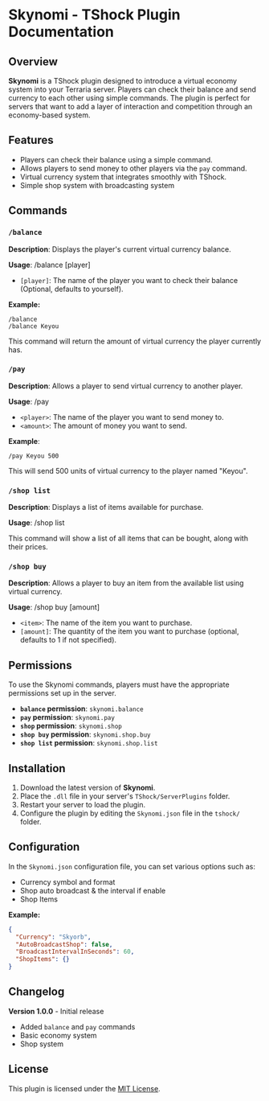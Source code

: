 # Skynomi - TShock Plugin Documentation

## Overview

**Skynomi** is a TShock plugin designed to introduce a virtual economy system into your Terraria server. Players can check their balance and send currency to each other using simple commands. The plugin is perfect for servers that want to add a layer of interaction and competition through an economy-based system.

## Features

- Players can check their balance using a simple command.
- Allows players to send money to other players via the `pay` command.
- Virtual currency system that integrates smoothly with TShock.
- Simple shop system with broadcasting system

## Commands

### `/balance`

**Description**: Displays the player's current virtual currency balance.

**Usage**: 
/balance [player]

- `[player]`: The name of the player you want to check their balance (Optional, defaults to yourself).

**Example:**
```
/balance
/balance Keyou
```

This command will return the amount of virtual currency the player currently has.

### `/pay`

**Description**: Allows a player to send virtual currency to another player.

**Usage**:
/pay <player> <amount>

- `<player>`: The name of the player you want to send money to.
- `<amount>`: The amount of money you want to send.

**Example**:
```
/pay Keyou 500
```

This will send 500 units of virtual currency to the player named "Keyou".

### `/shop list`

**Description**: Displays a list of items available for purchase.

**Usage**: 
/shop list

This command will show a list of all items that can be bought, along with their prices.

### `/shop buy`

**Description**: Allows a player to buy an item from the available list using virtual currency.

**Usage**:
/shop buy <item> [amount]

- `<item>`: The name of the item you want to purchase.
- `[amount]`: The quantity of the item you want to purchase (optional, defaults to 1 if not specified).

## Permissions

To use the Skynomi commands, players must have the appropriate permissions set up in the server.

- **`balance` permission**: `skynomi.balance`
- **`pay` permission**: `skynomi.pay`
- **`shop` permission**: `skynomi.shop`
- **`shop buy` permission**: `skynomi.shop.buy`
- **`shop list` permission**: `skynomi.shop.list`

## Installation

1. Download the latest version of **Skynomi**.
2. Place the `.dll` file in your server's `TShock/ServerPlugins` folder.
3. Restart your server to load the plugin.
4. Configure the plugin by editing the `Skynomi.json` file in the `tshock/` folder.

## Configuration

In the `Skynomi.json` configuration file, you can set various options such as:
- Currency symbol and format
- Shop auto broadcast & the interval if enable
- Shop Items

**Example:**
```json
{
  "Currency": "Skyorb",
  "AutoBroadcastShop": false,
  "BroadcastIntervalInSeconds": 60,
  "ShopItems": {}
}
```

## Changelog

**Version 1.0.0** - Initial release
- Added `balance` and `pay` commands
- Basic economy system
- Shop system

## License

This plugin is licensed under the [MIT License](https://opensource.org/licenses/MIT).
